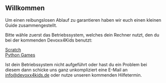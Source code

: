 ## Willkommen

Um einen reibungslosen Ablauf zu garantieren haben wir euch einen kleinen Guide zusammengestellt.

Bitte wähle zuerst das Betriebssystem, welches dein Rechner nutzt, den du bei der kommenden Devoxx4Kids benutzt:

[Scratch](/workshops/scratch.md)  
[Python Games](/workshops/python-games.md)  


Ist dein Betriebssystem nicht aufgeführt oder hast du ein Problem bei diesem dann schicke uns ganz unkompliziert eine E-Mail an [info@devoxx4kids.de](mailto:info@devoxx4kids.de) oder nutze unseren kommenden Hilfetermin.